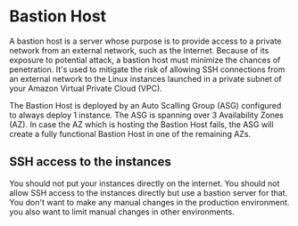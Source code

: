 # Bastion Host

A bastion host is a server whose purpose is to provide access to a private network from an external network, such as the Internet.
Because of its exposure to potential attack, a bastion host must minimize the chances of penetration.
It's used to mitigate the risk of allowing SSH connections from an external network to the Linux instances launched in a private subnet of your Amazon Virtual Private Cloud (VPC).

The Bastion Host is deployed by an Auto Scalling Group (ASG) configured to always deploy 1 instance.
The ASG is spanning over 3 Availability Zones (AZ). In case the AZ which is hosting the Bastion Host fails,
the ASG will create a fully functional Bastion Host in one of the remaining AZs.

## SSH access to the instances

You should not put your instances directly on the internet. You should not allow SSH access to the instances directly but use a bastion server for that. You don't want to make any manual changes in the production environment. you also want to limit manual changes in other environments.
